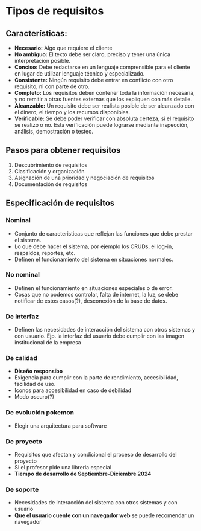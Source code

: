 # Tipos de requisitos

## Características:
- **Necesario:** Algo que requiere el cliente
- **No ambiguo:** El texto debe ser claro,
preciso y tener una única interpretación
posible.
- **Conciso:** Debe redactarse en un lenguaje
comprensible para el cliente en lugar de 
utilizar lenguaje técnico y especializado.
- **Consistente:** Ningún requisito debe entrar
en conflicto con otro requisito, ni con parte
de otro.
- **Completo:** Los requisitos deben contener
toda la información necesaria, y no remitir
a otras fuentes externas que los expliquen 
con más detalle.
- **Alcanzable:** Un requisito debe ser realista
posible de ser alcanzado con el dinero, el tiempo
y los recursos disponibles.
- **Verificable:** Se debe poder verificar con 
absoluta certeza, si el requisito se realizó o
no. Esta verificación puede lograrse mediante
inspección, análisis, demostración o testeo.

## Pasos para obtener requisitos
1. Descubrimiento de requisitos
2. Clasificación y organización
3. Asignación de una prioridad y negociación
de requisitos
4. Documentación de requisitos

## Especificación de requisitos

### Nominal
- Conjunto de caracteristicas que reflejan las 
funciones que debe prestar el sistema.
- Lo que debe hacer el sistema, por ejemplo los
CRUDs, el log-in, respaldos, reportes, etc.
- Definen el funcionamiento del sistema en 
situaciones normales.
### No nominal
- Definen el funcionamiento en situaciones
especiales o de error.
- Cosas que no podemos controlar, falta de internet,
la luz, se debe notificar de estos casos(?),
desconexión de la base de datos.
### De interfaz
- Definen las necesidades de interacción del 
sistema con otros sistemas y con usuario. Ejp.
la interfaz del usuario debe cumplir con las 
imagen institucional de la empresa
### De calidad
- **Diseño responsibo**
- Exigencia para cumplir con la parte de
rendimiento, accesibilidad, facilidad de uso.
- Iconos para accesibilidad en caso de debilidad
- Modo oscuro(?)
### De evolución pokemon
- Elegir una arquitectura para software
### De proyecto
- Requisitos que afectan y condicional el 
proceso de desarrollo del proyecto
- Si el profesor pide una libreria especial
- **Tiempo de desarrollo de Septiembre-Diciembre 2024**
### De soporte
- Necesidades de interacción del sistema
con otros sistemas y con usuario
- **Que el usuario cuente con un navegador web** 
se puede recomendar un navegador
